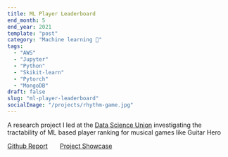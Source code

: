 ```yaml
---
title: ML Player Leaderboard
end_month: 5
end_year: 2021
template: "post"
category: "Machine learning 🧠"
tags:
  - "AWS"
  - "Jupyter"
  - "Python"
  - "Skikit-learn"
  - "Pytorch"
  - "MongoDB"
draft: false
slug: "ml-player-leaderboard"
socialImage: "/projects/rhythm-game.jpg"
---
```

A research project I led at the [Data Science Union](https://datascienceunion.com/index.html) investigating the tractability of ML based player ranking for musical games like Guitar Hero

[Github Report](https://github.com/the-data-science-union/DSU-S2021-mlpp)  [Project Showcase](https://datascienceunion.com/our_projects.html)
